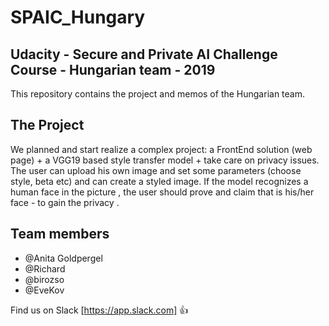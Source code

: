 # SPAIC_Hungary

## Udacity - Secure and Private AI Challenge Course - Hungarian team - 2019

This repository contains the project and memos of the Hungarian team.

## The Project

We planned and start realize a complex project: a FrontEnd solution (web page) + a VGG19 based style transfer model + take care on privacy issues. The user can upload his own image and set some parameters (choose style, beta etc) and can create a styled image. If the model recognizes a human face in the picture , the user should prove and claim that is his/her face - to gain the privacy . 

## Team members

* @Anita Goldpergel
* @Richard
* @birozso
* @EveKov

Find us on Slack [https://app.slack.com] :+1:
